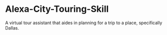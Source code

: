 # Alexa-City-Touring-Skill
A virtual tour assistant that aides in planning for a trip to a place, specifically Dallas.
